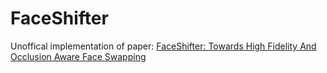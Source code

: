 # FaceShifter
Unoffical implementation of paper: [FaceShifter: Towards High Fidelity And Occlusion Aware Face Swapping](https://arxiv.org/abs/1912.13457)